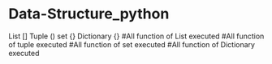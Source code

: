 # Data-Structure_python

List []
Tuple ()
set {}
Dictionary {}
#All function of List executed
#All function of tuple executed
#All function of set executed
#All function of Dictionary  executed
